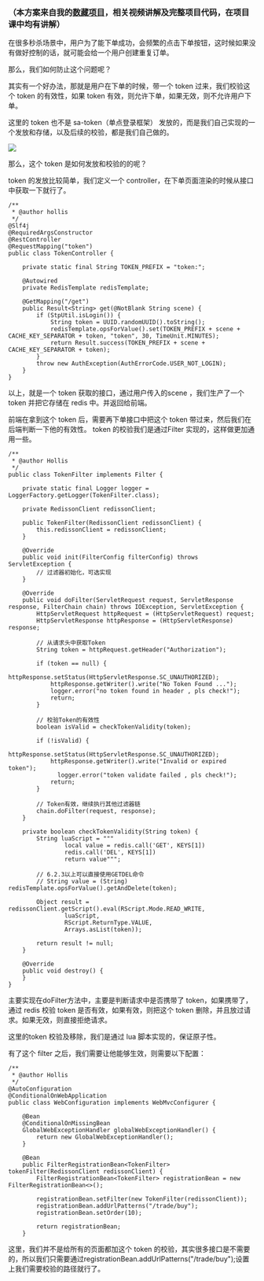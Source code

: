 ### （本方案来自我的[数藏项目](https://www.yuque.com/hollis666/qyhor6/dgolk0cckpb94sia)，相关视频讲解及完整项目代码，在项目课中均有讲解）


在很多秒杀场景中，用户为了能下单成功，会频繁的点击下单按钮，这时候如果没有做好控制的话，就可能会给一个用户创建重复订单。



那么，我们如何防止这个问题呢？



其实有一个好办法，那就是用户在下单的时候，带一个 token 过来，我们校验这个 token 的有效性，如果 token 有效，则允许下单，如果无效，则不允许用户下单。



这里的 token 也不是 sa-token（单点登录框架） 发放的，而是我们自己实现的一个发放和存储，以及后续的校验，都是我们自己做的。



![](https://cdn.nlark.com/yuque/__puml/af4611b18cd246a9f169355fa74f22ee.svg)

那么，这个 token 是如何发放和校验的的呢？



token 的发放比较简单，我们定义一个 controller，在下单页面渲染的时候从接口中获取一下就行了。



```plain
/**
 * @author hollis
 */
@Slf4j
@RequiredArgsConstructor
@RestController
@RequestMapping("token")
public class TokenController {

    private static final String TOKEN_PREFIX = "token:";

    @Autowired
    private RedisTemplate redisTemplate;

    @GetMapping("/get")
    public Result<String> get(@NotBlank String scene) {
        if (StpUtil.isLogin()) {
            String token = UUID.randomUUID().toString();
            redisTemplate.opsForValue().set(TOKEN_PREFIX + scene + CACHE_KEY_SEPARATOR + token, "token", 30, TimeUnit.MINUTES);
            return Result.success(TOKEN_PREFIX + scene + CACHE_KEY_SEPARATOR + token);
        }
        throw new AuthException(AuthErrorCode.USER_NOT_LOGIN);
    }
}
```

以上，就是一个 token 获取的接口，通过用户传入的scene ，我们生产了一个 token 并把它存储在 redis 中。并返回给前端。



前端在拿到这个 token 后，需要再下单接口中把这个 token 带过来，然后我们在后端判断一下他的有效性。 token 的校验我们是通过Filter 实现的，这样做更加通用一些。



```plain
/**
 * @author Hollis
 */
public class TokenFilter implements Filter {

    private static final Logger logger = LoggerFactory.getLogger(TokenFilter.class);

    private RedissonClient redissonClient;

    public TokenFilter(RedissonClient redissonClient) {
        this.redissonClient = redissonClient;
    }

    @Override
    public void init(FilterConfig filterConfig) throws ServletException {
        // 过滤器初始化，可选实现
    }

    @Override
    public void doFilter(ServletRequest request, ServletResponse response, FilterChain chain) throws IOException, ServletException {
        HttpServletRequest httpRequest = (HttpServletRequest) request;
        HttpServletResponse httpResponse = (HttpServletResponse) response;

        // 从请求头中获取Token
        String token = httpRequest.getHeader("Authorization");

        if (token == null) {
            httpResponse.setStatus(HttpServletResponse.SC_UNAUTHORIZED);
            httpResponse.getWriter().write("No Token Found ...");
            logger.error("no token found in header , pls check!");
            return;
        }

        // 校验Token的有效性
        boolean isValid = checkTokenValidity(token);

        if (!isValid) {
            httpResponse.setStatus(HttpServletResponse.SC_UNAUTHORIZED);
            httpResponse.getWriter().write("Invalid or expired token");
              logger.error("token validate failed , pls check!");
            return;
        }

        // Token有效，继续执行其他过滤器链
        chain.doFilter(request, response);
    }

    private boolean checkTokenValidity(String token) {
        String luaScript = """
                local value = redis.call('GET', KEYS[1])
                redis.call('DEL', KEYS[1])
                return value""";

        // 6.2.3以上可以直接使用GETDEL命令
        // String value = (String) redisTemplate.opsForValue().getAndDelete(token);

        Object result = redissonClient.getScript().eval(RScript.Mode.READ_WRITE,
                luaScript,
                RScript.ReturnType.VALUE,
                Arrays.asList(token));

        return result != null;
    }

    @Override
    public void destroy() {
    }
}
```

主要实现在doFilter方法中，主要是判断请求中是否携带了 token，如果携带了，通过 redis 校验 token 是否有效，如果有效，则把这个 token 删除，并且放过请求。如果无效，则直接拒绝请求。



这里的token 校验及移除，我们是通过 lua 脚本实现的，保证原子性。



有了这个 filter 之后，我们需要让他能够生效，则需要以下配置：

```plain
/**
 * @author Hollis
 */
@AutoConfiguration
@ConditionalOnWebApplication
public class WebConfiguration implements WebMvcConfigurer {

    @Bean
    @ConditionalOnMissingBean
    GlobalWebExceptionHandler globalWebExceptionHandler() {
        return new GlobalWebExceptionHandler();
    }
    
    @Bean
    public FilterRegistrationBean<TokenFilter> tokenFilter(RedissonClient redissonClient) {
        FilterRegistrationBean<TokenFilter> registrationBean = new FilterRegistrationBean<>();

        registrationBean.setFilter(new TokenFilter(redissonClient));
        registrationBean.addUrlPatterns("/trade/buy");
        registrationBean.setOrder(10);

        return registrationBean;
    }
```

这里，我们并不是给所有的页面都加这个 token 的校验，其实很多接口是不需要的，所以我们只需要通过registrationBean.addUrlPatterns("/trade/buy");设置上我们需要校验的路径就行了。

